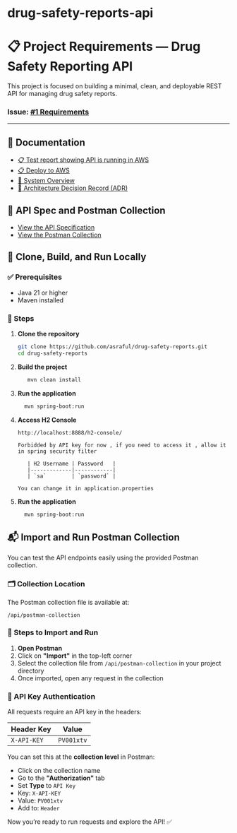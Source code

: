 # drug-safety-reports-api



# 📋 Project Requirements — Drug Safety Reporting API

This project is focused on building a minimal, clean, and deployable REST API for managing drug safety reports.

### Issue: [#1 Requirements](https://github.com/asraful/drug-safety-reports/issues/1)

---

## 📄 Documentation

- [📋 Test report showing API is running in AWS](free-form-report.md)
- [📋 Deploy to AWS](deploy-to-aws.md)
- [🧾 System Overview](system-overview.md)
- [🧾 Architecture Decision Record (ADR)](adr.md)

## 📄 API Spec and Postman Collection 

- [View the API Specification](api/open-api-spec/pv_safety_report.yml)
- [View the Postman Collection](api/postman-collection)


## 🚀 Clone, Build, and Run Locally

### ✅ Prerequisites

- Java 21 or higher
- Maven installed

### 🔧 Steps

1. **Clone the repository**

   ```bash
   git clone https://github.com/asraful/drug-safety-reports.git
   cd drug-safety-reports


2. **Build the project**

     ```bash
        mvn clean install

3. **Run the application**
      
    ```bash
      mvn spring-boot:run

4. **Access H2 Console**
    ```
    http://localhost:8888/h2-console/
    
    Forbidded by API key for now , if you need to access it , allow it in spring security filter
    
       | H2 Username | Password   |
       |-------------|------------|
       | `sa`        | `password` |
    
    You can change it in application.properties  

5. **Run the application**

    ```bash
      mvn spring-boot:run

## 📬 Import and Run Postman Collection

You can test the API endpoints easily using the provided Postman collection.

### 🗂️ Collection Location

The Postman collection file is available at:

    /api/postman-collection



### 🔧 Steps to Import and Run

1. **Open Postman**
2. Click on **"Import"** in the top-left corner
3. Select the collection file from `/api/postman-collection` in your project directory
4. Once imported, open any request in the collection

### 🔐 API Key Authentication

All requests require an API key in the headers:

| Header Key   | Value     |
|--------------|-----------|
| `X-API-KEY`  | `PV001xtv` |

You can set this at the **collection level** in Postman:

- Click on the collection name
- Go to the **"Authorization"** tab
- Set **Type** to `API Key`
- Key: `X-API-KEY`
- Value: `PV001xtv`
- Add to: `Header`

Now you’re ready to run requests and explore the API! ✅







    
